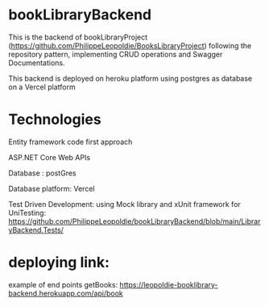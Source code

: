 # bookLibraryBackend

This is the backend of bookLibraryProject (https://github.com/PhilippeLeopoldie/BooksLibraryProject)
following the repository pattern, implementing CRUD operations and Swagger Documentations.

This backend is deployed on heroku platform using postgres as database on a Vercel platform

# Technologies

Entity framework code first approach

ASP.NET Core Web APIs

Database : postGres

Database platform: Vercel

Test Driven Development: using Mock library and  xUnit framework for UniTesting: https://github.com/PhilippeLeopoldie/bookLibraryBackend/blob/main/LibraryBackend.Tests/

 



# deploying link:

example of end points getBooks: https://leopoldie-booklibrary-backend.herokuapp.com/api/book

